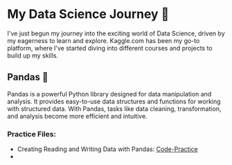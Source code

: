 # My Data Science Journey 🚀

I've just begun my journey into the exciting world of Data Science, driven by my eagerness to learn and explore. Kaggle.com has been my go-to platform, where I've started diving into different courses and projects to build up my skills.

## Pandas 🐼
Pandas is a powerful Python library designed for data manipulation and analysis. It provides easy-to-use data structures and functions for working with structured data. With Pandas, tasks like data cleaning, transformation, and analysis become more efficient and intuitive.

### Practice Files:
- Creating Reading and Writing Data with Pandas: [Code-Practice](Pandas/Creating%2C%20Reading%20and%20Writing.ipynb)
-
